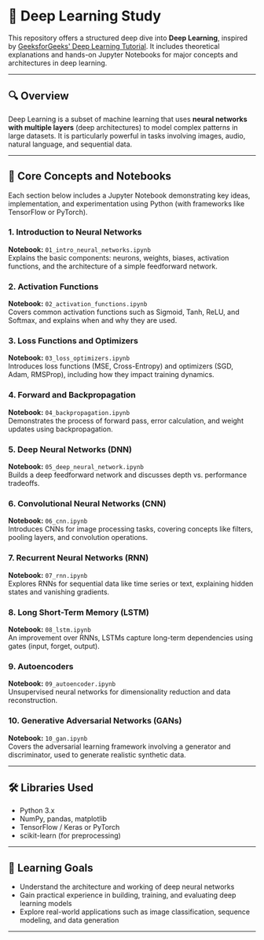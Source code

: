 # 📘 Deep Learning Study 

This repository offers a structured deep dive into **Deep Learning**, inspired by [GeeksforGeeks' Deep Learning Tutorial](https://www.geeksforgeeks.org/deep-learning-tutorial/). It includes theoretical explanations and hands-on Jupyter Notebooks for major concepts and architectures in deep learning.

---

## 🔍 Overview

Deep Learning is a subset of machine learning that uses **neural networks with multiple layers** (deep architectures) to model complex patterns in large datasets. It is particularly powerful in tasks involving images, audio, natural language, and sequential data.

---

## 🧱 Core Concepts and Notebooks

Each section below includes a Jupyter Notebook demonstrating key ideas, implementation, and experimentation using Python (with frameworks like TensorFlow or PyTorch).

### 1. Introduction to Neural Networks  
**Notebook:** `01_intro_neural_networks.ipynb`  
Explains the basic components: neurons, weights, biases, activation functions, and the architecture of a simple feedforward network.

### 2. Activation Functions  
**Notebook:** `02_activation_functions.ipynb`  
Covers common activation functions such as Sigmoid, Tanh, ReLU, and Softmax, and explains when and why they are used.

### 3. Loss Functions and Optimizers  
**Notebook:** `03_loss_optimizers.ipynb`  
Introduces loss functions (MSE, Cross-Entropy) and optimizers (SGD, Adam, RMSProp), including how they impact training dynamics.

### 4. Forward and Backpropagation  
**Notebook:** `04_backpropagation.ipynb`  
Demonstrates the process of forward pass, error calculation, and weight updates using backpropagation.

### 5. Deep Neural Networks (DNN)  
**Notebook:** `05_deep_neural_network.ipynb`  
Builds a deep feedforward network and discusses depth vs. performance tradeoffs.

### 6. Convolutional Neural Networks (CNN)  
**Notebook:** `06_cnn.ipynb`  
Introduces CNNs for image processing tasks, covering concepts like filters, pooling layers, and convolution operations.

### 7. Recurrent Neural Networks (RNN)  
**Notebook:** `07_rnn.ipynb`  
Explores RNNs for sequential data like time series or text, explaining hidden states and vanishing gradients.

### 8. Long Short-Term Memory (LSTM)  
**Notebook:** `08_lstm.ipynb`  
An improvement over RNNs, LSTMs capture long-term dependencies using gates (input, forget, output).

### 9. Autoencoders  
**Notebook:** `09_autoencoder.ipynb`  
Unsupervised neural networks for dimensionality reduction and data reconstruction.

### 10. Generative Adversarial Networks (GANs)  
**Notebook:** `10_gan.ipynb`  
Covers the adversarial learning framework involving a generator and discriminator, used to generate realistic synthetic data.

---

## 🛠️ Libraries Used

- Python 3.x  
- NumPy, pandas, matplotlib  
- TensorFlow / Keras or PyTorch  
- scikit-learn (for preprocessing)

---

## 🧠 Learning Goals

- Understand the architecture and working of deep neural networks  
- Gain practical experience in building, training, and evaluating deep learning models  
- Explore real-world applications such as image classification, sequence modeling, and data generation

---


